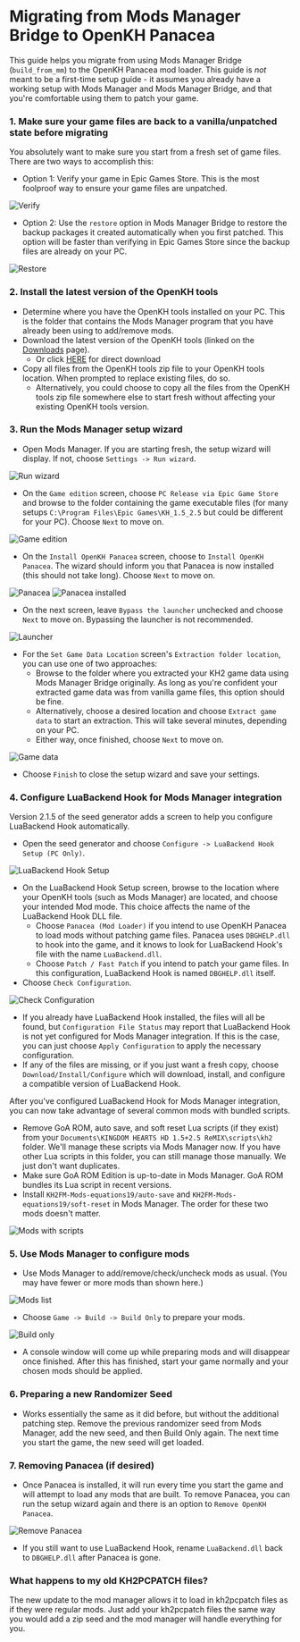 # Migrating from Mods Manager Bridge to OpenKH Panacea

This guide helps you migrate from using Mods Manager Bridge (`build_from_mm`) to the OpenKH Panacea mod loader. This
guide is _not_ meant to be a first-time setup guide - it assumes you already have a working setup with Mods Manager and
Mods Manager Bridge, and that you're comfortable using them to patch your game.

### 1. Make sure your game files are back to a vanilla/unpatched state before migrating

You absolutely want to make sure you start from a fresh set of game files. There are two ways to accomplish this:

* Option 1: Verify your game in Epic Games Store. This is the most foolproof way to ensure your game files are
  unpatched.

![Verify](../images/egs/verify.png)

* Option 2: Use the `restore` option in Mods Manager Bridge to restore the backup packages it created automatically when
  you first patched. This option will be faster than verifying in Epic Games Store since the backup files are already on
  your PC.

![Restore](../images/mods-manager-bridge/restore.png)

### 2. Install the latest version of the OpenKH tools

* Determine where you have the OpenKH tools installed on your PC. This is the folder that contains the Mods Manager
  program that you have already been using to add/remove mods.
* Download the latest version of the OpenKH tools (linked on the [Downloads](../../downloads/index.md) page).
  * Or click [HERE](https://cdn.discordapp.com/attachments/803658031749267517/1006967855633399838/openkh-modmanager.zip) for direct download
* Copy all files from the OpenKH tools zip file to your OpenKH tools location. When prompted to replace existing files,
  do so.
    * Alternatively, you could choose to copy all the files from the OpenKH tools zip file somewhere else to start fresh
      without affecting your existing OpenKH tools version.

### 3. Run the Mods Manager setup wizard

* Open Mods Manager. If you are starting fresh, the setup wizard will display. If not, choose `Settings -> Run wizard`.

![Run wizard](../images/mods-manager/run-wizard.png)

* On the `Game edition` screen, choose `PC Release via Epic Game Store` and browse to the folder containing the game
  executable files (for many setups `C:\Program Files\Epic Games\KH_1.5_2.5` but could be different for your PC).
  Choose `Next` to move on.

![Game edition](../images/mods-manager/wizard/game-edition-pc.png)

* On the `Install OpenKH Panacea` screen, choose to `Install OpenKH Panacea`. The wizard should inform you that Panacea
  is now installed (this should not take long). Choose `Next` to move on.

![Panacea](../images/mods-manager/wizard/panacea-not-installed.png) ![Panacea installed](../images/mods-manager/wizard/panacea-installed.png)

* On the next screen, leave `Bypass the launcher` unchecked and choose `Next` to move on. Bypassing the launcher is not
  recommended.

![Launcher](../images/mods-manager/wizard/bypass-launcher-unchecked.png)

* For the `Set Game Data Location` screen's `Extraction folder location`, you can use one of two approaches:
    * Browse to the folder where you extracted your KH2 game data using Mods Manager Bridge originally. As long as
      you're confident your extracted game data was from vanilla game files, this option should be fine.
    * Alternatively, choose a desired location and choose `Extract game data` to start an extraction. This will take
      several minutes, depending on your PC.
    * Either way, once finished, choose `Next` to move on.

![Game data](../images/mods-manager/wizard/game-data-location.png)

* Choose `Finish` to close the setup wizard and save your settings.

### 4. Configure LuaBackend Hook for Mods Manager integration

Version 2.1.5 of the seed generator adds a screen to help you configure LuaBackend Hook automatically.

* Open the seed generator and choose `Configure -> LuaBackend Hook Setup (PC Only)`.

![LuaBackend Hook Setup](../images/seed-generator/configure-luabackend-hook-setup.png)

* On the LuaBackend Hook Setup screen, browse to the location where your OpenKH tools (such as Mods Manager) are
  located, and choose your intended Mod mode. This choice affects the name of the LuaBackend Hook DLL file.
  * Choose `Panacea (Mod Loader)` if you intend to use OpenKH Panacea to load mods without patching game files. Panacea
    uses `DBGHELP.dll` to hook into the game, and it knows to look for LuaBackend Hook's file with the name
    `LuaBackend.dll`.
  * Choose `Patch / Fast Patch` if you intend to patch your game files. In this configuration, LuaBackend Hook is named
    `DBGHELP.dll` itself.
* Choose `Check Configuration`.

![Check Configuration](../images/seed-generator/luabackendhook-setup-panacea.png)

* If you already have LuaBackend Hook installed, the files will all be found, but `Configuration File Status` may report
  that LuaBackend Hook is not yet configured for Mods Manager integration. If this is the case, you can just choose
  `Apply Configuration` to apply the necessary configuration.
* If any of the files are missing, or if you just want a fresh copy, choose `Download/Install/Configure` which will
  download, install, and configure a compatible version of LuaBackend Hook.

After you've configured LuaBackend Hook for Mods Manager integration, you can now take advantage of several common mods
with bundled scripts.

* Remove GoA ROM, auto save, and soft reset Lua scripts (if they exist) from your
  `Documents\KINGDOM HEARTS HD 1.5+2.5 ReMIX\scripts\kh2` folder. We'll manage these scripts via Mods Manager now. If
  you have other Lua scripts in this folder, you can still manage those manually. We just don't want duplicates.
* Make sure GoA ROM Edition is up-to-date in Mods Manager. GoA ROM bundles its Lua script in recent versions.
* Install `KH2FM-Mods-equations19/auto-save` and `KH2FM-Mods-equations19/soft-reset` in Mods Manager. The order for
  these two mods doesn't matter.

![Mods with scripts](../images/mods-manager/example-mods-lua-scripts.png)

### 5. Use Mods Manager to configure mods

* Use Mods Manager to add/remove/check/uncheck mods as usual. (You may have fewer or more mods than shown here.)

![Mods list](../images/mods-manager/example-mods-list.png)

* Choose `Game -> Build -> Build Only` to prepare your mods.

![Build only](../images/mods-manager/build-only.png)

* A console window will come up while preparing mods and will disappear once finished. After this has finished, start
  your game normally and your chosen mods should be applied.

### 6. Preparing a new Randomizer Seed

* Works essentially the same as it did before, but without the additional patching step. Remove the previous randomizer
  seed from Mods Manager, add the new seed, and then Build Only again. The next time you start the game, the new seed
  will get loaded.

### 7. Removing Panacea (if desired)

* Once Panacea is installed, it will run every time you start the game and will attempt to load any mods that are built.
  To remove Panacea, you can run the setup wizard again and there is an option to `Remove OpenKH Panacea`.

![Remove Panacea](../images/mods-manager/wizard/panacea-installed.png)

* If you still want to use LuaBackend Hook, rename `LuaBackend.dll` back to `DBGHELP.dll` after Panacea is gone.

### What happens to my old KH2PCPATCH files?

The new update to the mod manager allows it to load in kh2pcpatch files as if they were regular mods. Just add your kh2pcpatch files the same way you would add a zip seed and the mod manager will handle everything for you.

